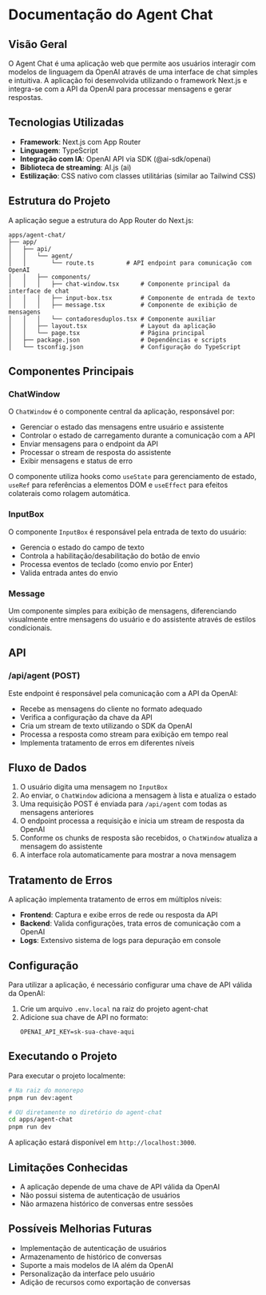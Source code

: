 # Documentação do Agent Chat

## Visão Geral

O Agent Chat é uma aplicação web que permite aos usuários interagir com modelos de linguagem da OpenAI através de uma interface de chat simples e intuitiva. A aplicação foi desenvolvida utilizando o framework Next.js e integra-se com a API da OpenAI para processar mensagens e gerar respostas.

## Tecnologias Utilizadas

- **Framework**: Next.js com App Router
- **Linguagem**: TypeScript
- **Integração com IA**: OpenAI API via SDK (@ai-sdk/openai)
- **Biblioteca de streaming**: AI.js (ai)
- **Estilização**: CSS nativo com classes utilitárias (similar ao Tailwind CSS)

## Estrutura do Projeto

A aplicação segue a estrutura do App Router do Next.js:

```
apps/agent-chat/
├── app/
│   ├── api/
│   │   └── agent/
│   │       └── route.ts         # API endpoint para comunicação com OpenAI
│   │   ├── components/
│   │   │   ├── chat-window.tsx      # Componente principal da interface de chat
│   │   │   ├── input-box.tsx        # Componente de entrada de texto
│   │   │   ├── message.tsx          # Componente de exibição de mensagens
│   │   │   └── contadoresduplos.tsx # Componente auxiliar
│   │   ├── layout.tsx               # Layout da aplicação
│   │   └── page.tsx                 # Página principal
│   ├── package.json                 # Dependências e scripts
│   └── tsconfig.json                # Configuração do TypeScript
```

## Componentes Principais

### ChatWindow

O `ChatWindow` é o componente central da aplicação, responsável por:

- Gerenciar o estado das mensagens entre usuário e assistente
- Controlar o estado de carregamento durante a comunicação com a API
- Enviar mensagens para o endpoint da API
- Processar o stream de resposta do assistente
- Exibir mensagens e status de erro

O componente utiliza hooks como `useState` para gerenciamento de estado, `useRef` para referências a elementos DOM e `useEffect` para efeitos colaterais como rolagem automática.

### InputBox

O componente `InputBox` é responsável pela entrada de texto do usuário:

- Gerencia o estado do campo de texto
- Controla a habilitação/desabilitação do botão de envio
- Processa eventos de teclado (como envio por Enter)
- Valida entrada antes do envio

### Message

Um componente simples para exibição de mensagens, diferenciando visualmente entre mensagens do usuário e do assistente através de estilos condicionais.

## API

### /api/agent (POST)

Este endpoint é responsável pela comunicação com a API da OpenAI:

- Recebe as mensagens do cliente no formato adequado
- Verifica a configuração da chave da API
- Cria um stream de texto utilizando o SDK da OpenAI
- Processa a resposta como stream para exibição em tempo real
- Implementa tratamento de erros em diferentes níveis

## Fluxo de Dados

1. O usuário digita uma mensagem no `InputBox`
2. Ao enviar, o `ChatWindow` adiciona a mensagem à lista e atualiza o estado
3. Uma requisição POST é enviada para `/api/agent` com todas as mensagens anteriores
4. O endpoint processa a requisição e inicia um stream de resposta da OpenAI
5. Conforme os chunks de resposta são recebidos, o `ChatWindow` atualiza a mensagem do assistente
6. A interface rola automaticamente para mostrar a nova mensagem

## Tratamento de Erros

A aplicação implementa tratamento de erros em múltiplos níveis:

- **Frontend**: Captura e exibe erros de rede ou resposta da API
- **Backend**: Valida configurações, trata erros de comunicação com a OpenAI
- **Logs**: Extensivo sistema de logs para depuração em console

## Configuração

Para utilizar a aplicação, é necessário configurar uma chave de API válida da OpenAI:

1. Crie um arquivo `.env.local` na raiz do projeto agent-chat
2. Adicione sua chave de API no formato:
   ```
   OPENAI_API_KEY=sk-sua-chave-aqui
   ```

## Executando o Projeto

Para executar o projeto localmente:

```bash
# Na raiz do monorepo
pnpm run dev:agent

# OU diretamente no diretório do agent-chat
cd apps/agent-chat
pnpm run dev
```

A aplicação estará disponível em `http://localhost:3000`.

## Limitações Conhecidas

- A aplicação depende de uma chave de API válida da OpenAI
- Não possui sistema de autenticação de usuários
- Não armazena histórico de conversas entre sessões

## Possíveis Melhorias Futuras

- Implementação de autenticação de usuários
- Armazenamento de histórico de conversas
- Suporte a mais modelos de IA além da OpenAI
- Personalização da interface pelo usuário
- Adição de recursos como exportação de conversas
